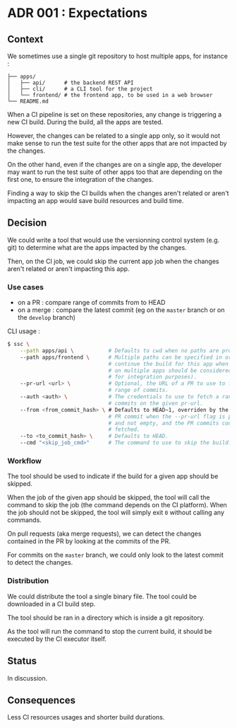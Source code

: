 # ADR 001 : Expectations

## Context

We sometimes use a single git repository to host multiple apps, for instance :

```
├── apps/
│   ├── api/      # the backend REST API
│   ├── cli/      # a CLI tool for the project
│   └── frontend/ # the frontend app, to be used in a web browser
└── README.md
```

When a CI pipeline is set on these repositories, any change is triggering a new
CI build. During the build, all the apps are tested.

However, the changes can be related to a single app only, so it would not make
sense to run the test suite for the other apps that are not impacted by the
changes.

On the other hand, even if the changes are on a single app, the developer may
want to run the test suite of other apps too that are depending on the first
one, to ensure the integration of the changes.

Finding a way to skip the CI builds when the changes aren't related or aren't
impacting an app would save build resources and build time.

## Decision

We could write a tool that would use the versionning control system (e.g. git)
to determine what are the apps impacted by the changes.

Then, on the CI job, we could skip the current app job when the changes aren't
related or aren't impacting this app.

### Use cases

- on a PR : compare range of commits from <hash> to HEAD
- on a merge : compare the latest commit (eg on the `master` branch or on the
`develop` branch)

CLI usage :

```bash
$ ssc \
    --path apps/api \           # Defaults to cwd when no paths are provided.
    --path apps/frontend \      # Multiple paths can be specified in order to
                                # continue the build for this app when changes
                                # on multiple apps should be considered (i.e.
                                # for integration purposes).
    --pr-url <url> \            # Optional, the URL of a PR to use to fetch a
                                # range of commits.
    --auth <auth> \             # The credentials to use to fetch a range of
                                # commits on the given pr-url.
    --from <from_commit_hash> \ # Defaults to HEAD~1, overriden by the first
                                # PR commit when the --pr-url flag is provided
                                # and not empty, and the PR commits could be
                                # fetched.
    --to <to_commit_hash> \     # Defaults to HEAD.
    --cmd "<skip_job_cmd>"      # The command to use to skip the build.
```

### Workflow

The tool should be used to indicate if the build for a given app should be
skipped.

When the job of the given app should be skipped, the tool will call the command
to skip the job (the command depends on the CI platform). When the job should
not be skipped, the tool will simply exit `0` without calling any commands.

On pull requests (aka merge requests), we can detect the changes contained in
the PR by looking at the commits of the PR.

For commits on the `master` branch, we could only look to the latest commit
to detect the changes.

### Distribution

We could distribute the tool a single binary file. The tool could be downloaded
in a CI build step.

The tool should be ran in a directory which is inside a git repository.

As the tool will run the command to stop the current build, it should be
executed by the CI executor itself.

## Status

In discussion.

## Consequences

Less CI resources usages and shorter build durations.
